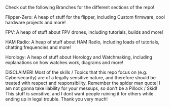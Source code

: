 Check out the following Branches for the 
different sections of the repo!

Flipper-Zero: A heap of stuff for the flipper, including Custom firmware, cool hardware projects and more!

FPV: A heap of stuff about FPV drones, including tutorials, builds and more!

HAM Radio: A heap of stuff about HAM Radio, including loads of tutorials, chatting frequencies and more!

Horology: A heap of stuff about Horology and Watchmaking, including explanations on how watches work, diagrams and more!

DISCLAIMER! Most of the skills / Topics that this repo focus on (e.g. Cybersecurity) are of a legally sensitive nature, and therefore should be treated with respect and responsibility. Remember the spider man quote! I am not gonna take liability for your messups, so don't be a Pillock / Skid! This stuff is sensitive, and I dont want people ruining it for others while ending up in legal trouble. Thank you very much!
